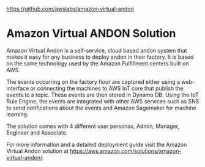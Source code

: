 https://github.com/awslabs/amazon-virtual-andon

# Amazon Virtual ANDON Solution
Amazon Virtual Andon is a self-service, cloud based andon system that makes it easy for any business to deploy andon in their factory. It is based on the same technology used by the Amazon Fulfillment centers built on AWS.

The events occurring on the factory floor are captured either using a web-interface or connecting the machines to AWS IoT core that publish the events to a topic. These events are then stored in Dynamo DB. Using the IoT Rule Engine, the events are integrated with other AWS services such as SNS to send notifications about the events and Amazon Sagemaker for machine learning.

The solution comes with 4 different user personas, Admin, Manager, Engineer and Associate.

For more information and a detailed deployment guide visit the Amazon Virtual Andon solution at https://aws.amazon.com/solutions/amazon-virtual-andon/.
